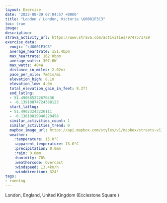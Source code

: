 ```yaml
---
layout: Exercise
date: '2023-08-30 07:04:57 +0000'
title: "London / London, Victoria \U0001F3C3"
toc: true
image:
description:
strava_activity_url: https://www.strava.com/activities/9747571729
exercise_data:
  emoji: "\U0001F3C3"
  average_heartrate: 151.4bpm
  max_heartrate: 162.0bpm
  average_watts: 307.6W
  max_watts: 404W
  distance_in_miles: 2.02mi
  pace_per_mile: 7m41s/mi
  elevation_high: 8.1m
  elevation_low: 4.9m
  total_elevation_gain_in_feet: 9.2ft
  end_latlng:
  - 51.490685222670436
  - -0.13910874724388123
  start_latlng:
  - 51.49023243226111
  - -0.13810819946229458
  similar_activities_count: 1
  similar_activities_trend: 0
  mapbox_image_url: https://api.mapbox.com/styles/v1/mapbox/streets-v11/static/path-5+787af2-1.0(gzgyHdiZu%40hB%7BAzEYj%40oCbHWx%40E%5E%40TFLv%40hAZ%5Ef%40f%40b%40j%40bAbAFDFCTa%40Pu%40BYAYIWqBwB%5D%5BaAkAQKO%40OR%5Br%40a%40vAuAtDm%40pBc%40nC%5BdAKNv%40%7DCXwA%60%40oAb%40gAl%40cBbBiEtAcE%7C%40%7BBNm%40r%40aBl%40gBZq%40%60%40kAp%40aBrAyDd%40mAhAcDd%40gA%60BwEd%40gAHK%60%40~Ev%40%7CGr%40nJLtBBx%40APGPYn%40aBhEq%40zA%7B%40bCMVMPIDE%3FWS_%40i%40%5Bo%40s%40q%40i%40WWc%40qAkAy%40%7B%40_AiAOYEM),pin-s-s+e5b22e(-0.13987,51.49108),pin-s-f+89ae00(-0.14080000000000006,51.49155000000003)/auto/800x800?access_token=pk.eyJ1Ijoiam9zaGJlY2ttYW4iLCJhIjoiY205eWR2aDd1MWZ6djJrbXc4a3M0bWZleiJ9.XiG9OWkNcZk2QzjJbxLB4A
  weather:
    :temperature: 15.0°C
    :apparent_temperature: 13.0°C
    :precipitation: 0.0mm
    :rain: 0.0mm
    :humidity: 70%
    :weathercode: Overcast
    :windspeed: 13.4km/h
    :winddirection: 324°
tags:
- running
---
```

London, England, United Kingdom (Ecclestone Square )
